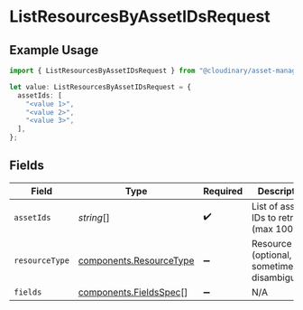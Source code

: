 # ListResourcesByAssetIDsRequest

## Example Usage

```typescript
import { ListResourcesByAssetIDsRequest } from "@cloudinary/asset-management/models/operations";

let value: ListResourcesByAssetIDsRequest = {
  assetIds: [
    "<value 1>",
    "<value 2>",
    "<value 3>",
  ],
};
```

## Fields

| Field                                                              | Type                                                               | Required                                                           | Description                                                        |
| ------------------------------------------------------------------ | ------------------------------------------------------------------ | ------------------------------------------------------------------ | ------------------------------------------------------------------ |
| `assetIds`                                                         | *string*[]                                                         | :heavy_check_mark:                                                 | List of asset IDs to retrieve (max 100).                           |
| `resourceType`                                                     | [components.ResourceType](../../models/components/resourcetype.md) | :heavy_minus_sign:                                                 | Resource type (optional, can sometimes disambiguate).              |
| `fields`                                                           | [components.FieldsSpec](../../models/components/fieldsspec.md)[]   | :heavy_minus_sign:                                                 | N/A                                                                |